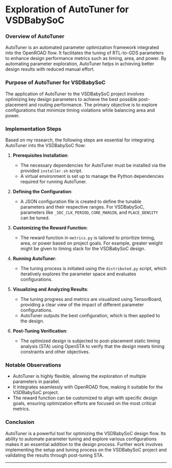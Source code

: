
# **Exploration of AutoTuner for VSDBabySoC**

### **Overview of AutoTuner**
AutoTuner is an automated parameter optimization framework integrated into the OpenROAD flow. It facilitates the tuning of RTL-to-GDS parameters to enhance design performance metrics such as timing, area, and power. By automating parameter exploration, AutoTuner helps in achieving better design results with reduced manual effort.

### **Purpose of AutoTuner for VSDBabySoC**
The application of AutoTuner to the VSDBabySoC project involves optimizing key design parameters to achieve the best possible post-placement and routing performance. The primary objective is to explore configurations that minimize timing violations while balancing area and power.

### **Implementation Steps**
Based on my research, the following steps are essential for integrating AutoTuner into the VSDBabySoC flow:

1. **Prerequisites Installation**:
   - The necessary dependencies for AutoTuner must be installed via the provided `installer.sh` script.
   - A virtual environment is set up to manage the Python dependencies required for running AutoTuner.

2. **Defining the Configuration**:
   - A JSON configuration file is created to define the tunable parameters and their respective ranges. For VSDBabySoC, parameters like `_SDC_CLK_PERIOD`, `CORE_MARGIN`, and `PLACE_DENSITY` can be tuned.

3. **Customizing the Reward Function**:
   - The reward function in `metrics.py` is tailored to prioritize timing, area, or power based on project goals. For example, greater weight might be given to timing slack for the VSDBabySoC design.

4. **Running AutoTuner**:
   - The tuning process is initiated using the `distributed.py` script, which iteratively explores the parameter space and evaluates configurations.

5. **Visualizing and Analyzing Results**:
   - The tuning progress and metrics are visualized using TensorBoard, providing a clear view of the impact of different parameter configurations.
   - AutoTuner outputs the best configuration, which is then applied to the design.

6. **Post-Tuning Verification**:
   - The optimized design is subjected to post-placement static timing analysis (STA) using OpenSTA to verify that the design meets timing constraints and other objectives.

### **Notable Observations**
- AutoTuner is highly flexible, allowing the exploration of multiple parameters in parallel.
- It integrates seamlessly with OpenROAD flow, making it suitable for the VSDBabySoC project.
- The reward function can be customized to align with specific design goals, ensuring optimization efforts are focused on the most critical metrics.

### **Conclusion**
AutoTuner is a powerful tool for optimizing the VSDBabySoC design flow. Its ability to automate parameter tuning and explore various configurations makes it an essential addition to the design process. Further work involves implementing the setup and tuning process on the VSDBabySoC project and validating the results through post-tuning STA.

---

